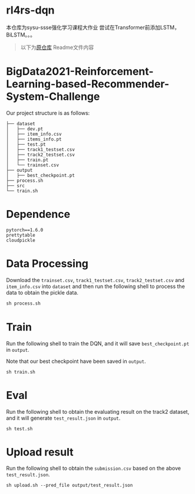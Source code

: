 # rl4rs-dqn
本仓库为sysu-ssse强化学习课程大作业
尝试在Transformer前添加LSTM，BiLSTM。。。

> 以下为[原仓库](https://github.com/chenhch8/rl4rs-dqn) Readme文件内容

# BigData2021-Reinforcement-Learning-based-Recommender-System-Challenge

Our project structure is as follows:
```
├── dataset
│   ├── dev.pt
│   ├── item_info.csv
│   ├── items_info.pt
│   ├── test.pt
│   ├── track1_testset.csv
│   ├── track2_testset.csv
│   ├── train.pt
│   └── trainset.csv
├── output
│   ├── best_checkpoint.pt
├── process.sh
├── src
└── train.sh

```

# Dependence
```
pytorch==1.6.0
prettytable
cloudpickle
```

# Data Processing
Download the `trainset.csv`, `track1_testset.csv`, `track2_testset.csv` and `item_info.csv` into `dataset` and then
run the following shell to process the data to obtain the pickle data.
```python
sh process.sh
```

# Train
Run the following shell to train the DQN, and it will save `best_checkpoint.pt` in `output`. 

Note that our best checkpoint have been saved in `output`.
```
sh train.sh
```

# Eval
Run the following shell to obtain the evaluating result on the track2 dataset, and it will generate `test_result.json` in `output`.
```
sh test.sh
```

# Upload result
Run the following shell to obtain the `submission.csv` based on the above `test_result.json`.
```
sh upload.sh --pred_file output/test_result.json
```

